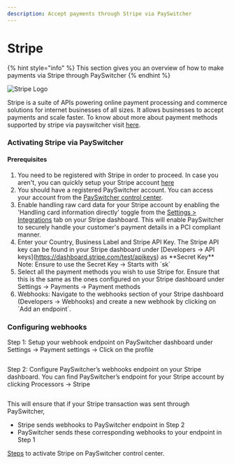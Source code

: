 ```yaml
---
description: Accept payments through Stripe via PaySwitcher
---
```


# Stripe

{% hint style="info" %}
This section gives you an overview of how to make payments via Stripe through PaySwitcher
{% endhint %}

![Stripe Logo](https://payswitcher.com/icons/homePageIcons/logos/stripeLogo.svg)

Stripe is a suite of APIs powering online payment processing and commerce solutions for internet businesses of all sizes. It allows businesses to accept payments and scale faster. To know about more about payment methods supported by stripe via payswitcher visit [here](https://payswitcher.com/pm-list).

### Activating Stripe via PaySwitcher

#### Prerequisites

1. You need to be registered with Stripe in order to proceed. In case you aren't, you can quickly setup your Stripe account [here](https://dashboard.stripe.com/register)
2. You should have a registered PaySwitcher account. You can access your account from the [PaySwitcher control center](https://app.payswitcher.com/).
3. Enable handling raw card data for your Stripe account by enabling the 'Handling card information directly' toggle from the [Settings > Integrations](https://dashboard.stripe.com/settings/integration) tab on your Stripe dashboard. This will enable PaySwitcher to securely handle your customer's payment details in a PCI compliant manner.
4. Enter your Country, Business Label and Stripe API Key. The Stripe API key can be found in your Stripe dashboard under \[Developers -> API keys]\(https://dashboard.stripe.com/test/apikeys) as \*\*Secret Key\*\*\
   Note: Ensure to use the Secret Key -> Starts with \`sk\`
5. Select all the payment methods you wish to use Stripe for. Ensure that this is the same as the ones configured on your Stripe dashboard under Settings -> Payments -> Payment methods
6. Webhooks: Navigate to the webhooks section of your Stripe dashboard (Developers -> Webhooks) and create a new webhook by clicking on \`Add an endpoint\`.

### Configuring webhooks

Step 1: Setup your webhook endpoint on PaySwitcher dashboard under Settings -> Payment settings -> Click on the profile

<figure><img src="../../../.gitbook/assets/webhook1.png" alt=""><figcaption></figcaption></figure>

Step 2: Configure PaySwitcher’s webhooks endpoint on your Stripe dashboard. You can find PaySwitcher’s endpoint for your Stripe account by clicking Processors -> Stripe

<figure><img src="../../../.gitbook/assets/webhook2.png" alt=""><figcaption></figcaption></figure>

This will ensure that if your Stripe transaction was sent through PaySwitcher,

* Stripe sends webhooks to PaySwitcher endpoint in Step 2
* PaySwitcher sends these corresponding webhooks to your endpoint in Step 1

&#x20;[Steps](https://docs.payswitcher.com/payswitcher-cloud/connectors/activate-connector-on-payswitcher) to activate Stripe on PaySwitcher control center.
